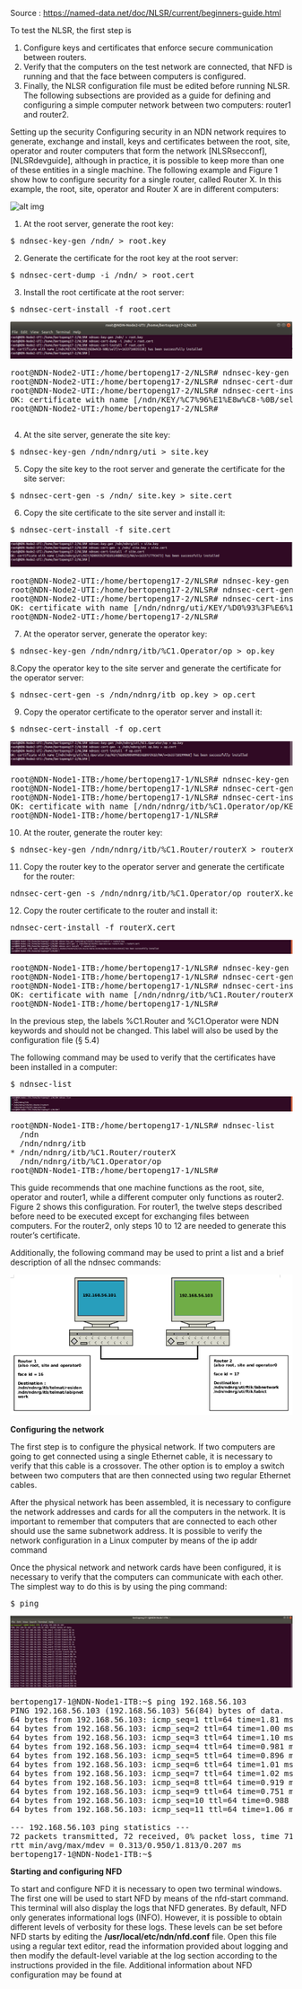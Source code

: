 Source : https://named-data.net/doc/NLSR/current/beginners-guide.html

To test the NLSR, the first step is

1. Configure keys and certificates that enforce secure communication between routers.
2. Verify that the computers on the test network are connected, that NFD is running and that the face between computers is configured.
3. Finally, the NLSR configuration file must be edited before running NLSR. The following subsections are provided as a guide for defining and configuring a simple computer network between two computers: router1 and router2.

Setting up the security
Configuring security in an NDN network requires to generate, exchange and install, keys and certificates between the root, site, operator and router computers that form the network [NLSRsecconf], [NLSRdevguide], although in practice, it is possible to keep more than one of these entities in a single machine. The following example and Figure 1 show how to configure security for a single router, called Router X. In this example, the root, site, operator and Router X are in different computers:

![alt img](https://named-data.net/doc/NLSR/current/_images/security_comp.png)


1. At the root server, generate the root key:

<pre>
$ ndnsec-key-gen /ndn/ > root.key
</pre>

2. Generate the certificate for the root key at the root server:
<pre>
$ ndnsec-cert-dump -i /ndn/ > root.cert
</pre>

3. Install the root certificate at the root server:
<pre>
$ ndnsec-cert-install -f root.cert
</pre>

![alt img](https://github.com/syaifulahdan/Mini-NDN-Work/blob/main/Assignment%202:NDNrg-Topology/NDNrg-Image-Node2/NLSR-Image-Node2/nslr-install-rootcert-node2.png)
<pre>
root@NDN-Node2-UTI:/home/bertopeng17-2/NLSR# ndnsec-key-gen /ndn/ > root.key
root@NDN-Node2-UTI:/home/bertopeng17-2/NLSR# ndnsec-cert-dump -i /ndn/ > root.cert
root@NDN-Node2-UTI:/home/bertopeng17-2/NLSR# ndnsec-cert-install -f root.cert
OK: certificate with name [/ndn/KEY/%C7%96%E1%E8w%C8-%0B/self/v=1633716835538] has been successfully installed
root@NDN-Node2-UTI:/home/bertopeng17-2/NLSR# 

</pre>

4. At the site server, generate the site key:
<pre>
$ ndnsec-key-gen /ndn/ndnrg/uti > site.key
</pre>

5. Copy the site key to the root server and generate the certificate for the site server:
<pre>
$ ndnsec-cert-gen -s /ndn/ site.key > site.cert
</pre>


6. Copy the site certificate to the site server and install it:
<pre>
$ ndnsec-cert-install -f site.cert
</pre>

![alt img](https://github.com/syaifulahdan/Mini-NDN-Work/blob/main/Assignment%202:NDNrg-Topology/NDNrg-Image-Node2/NLSR-Image-Node2/nslr-install-sitecert-node2.png)
<pre>
root@NDN-Node2-UTI:/home/bertopeng17-2/NLSR# ndnsec-key-gen /ndn/ndnrg/uti > site.key
root@NDN-Node2-UTI:/home/bertopeng17-2/NLSR# ndnsec-cert-gen -s /ndn/ site.key > site.cert
root@NDN-Node2-UTI:/home/bertopeng17-2/NLSR# ndnsec-cert-install -f site.cert
OK: certificate with name [/ndn/ndnrg/uti/KEY/%D0%93%3F%E6%14%BB%22j/NA/v=1633717793473] has been successfully installed
root@NDN-Node2-UTI:/home/bertopeng17-2/NLSR# 
</pre>

7. At the operator server, generate the operator key:
<pre>
$ ndnsec-key-gen /ndn/ndnrg/itb/%C1.Operator/op > op.key
</pre>

8.Copy the operator key to the site server and generate the certificate for the operator server:
<pre>
$ ndnsec-cert-gen -s /ndn/ndnrg/itb op.key > op.cert
</pre>

9. Copy the operator certificate to the operator server and install it:
<pre>
$ ndnsec-cert-install -f op.cert
</pre>

![alt img](https://github.com/syaifulahdan/Mini-NDN-Work/blob/main/Assignment%202:NDNrg-Topology/NDNrg-Image-Node2/NLSR-Image-Node2/nslr-install-operatorcert-node2.png)
<pre>
root@NDN-Node1-ITB:/home/bertopeng17-1/NLSR# ndnsec-key-gen /ndn/ndnrg/itb/%C1.Operator/op > op.key
root@NDN-Node1-ITB:/home/bertopeng17-1/NLSR# ndnsec-cert-gen -s /ndn/ndnrg/itb/ op.key > op.cert
root@NDN-Node1-ITB:/home/bertopeng17-1/NLSR# ndnsec-cert-install -f op.cert
OK: certificate with name [/ndn/ndnrg/itb/%C1.Operator/op/KEY/o%1D%1D%E6%AF%C5%FDk/NA/v=1633689386465] has been successfully installed
root@NDN-Node1-ITB:/home/bertopeng17-1/NLSR# 
</pre>

10. At the router, generate the router key:
<pre>
$ ndnsec-key-gen /ndn/ndnrg/itb/%C1.Router/routerX > routerX.key
</pre>

11. Copy the router key to the operator server and generate the certificate for the router:
<pre>
ndnsec-cert-gen -s /ndn/ndnrg/itb/%C1.Operator/op routerX.key > routerX.cert
</pre>

12. Copy the router certificate to the router and install it:
<pre>
ndnsec-cert-install -f routerX.cert
</pre>
![alt img](https://github.com/syaifulahdan/Mini-NDN-Work/blob/main/Assignment%202:NDNrg-Topology/NDNrg-Image-Node1/NLSR-Image-Node1/nslr-install-routertcert-node1.png.png)
<pre>
root@NDN-Node1-ITB:/home/bertopeng17-1/NLSR# ndnsec-key-gen /ndn/ndnrg/itb/%C1.Router/routerX > routerX.key
root@NDN-Node1-ITB:/home/bertopeng17-1/NLSR# ndnsec-cert-gen -s /ndn/ndnrg/itb/%C1.Operator/op routerX.key > routerX.cert
root@NDN-Node1-ITB:/home/bertopeng17-1/NLSR# ndnsec-cert-install -f routerX.cert
OK: certificate with name [/ndn/ndnrg/itb/%C1.Router/routerX/KEY/%F2%5E%CF%AF%E5%19%CBq/NA/v=1633692289610] has been successfully installed
root@NDN-Node1-ITB:/home/bertopeng17-1/NLSR# 
</pre>

In the previous step, the labels %C1.Router and %C1.Operator were NDN keywords and should not be changed. This label will also be used by the configuration file (§ 5.4)

The following command may be used to verify that the certificates have been installed in a computer:
<pre>
$ ndnsec-list
</pre>

![alt img](https://github.com/syaifulahdan/Mini-NDN-Work/blob/main/Assignment%202:NDNrg-Topology/NDNrg-Image-Node1/NLSR-Image-Node1/nslr-ndnsec-list-node1.png)

<pre>
root@NDN-Node1-ITB:/home/bertopeng17-1/NLSR# ndnsec-list
  /ndn
  /ndn/ndnrg/itb
* /ndn/ndnrg/itb/%C1.Router/routerX
  /ndn/ndnrg/itb/%C1.Operator/op
root@NDN-Node1-ITB:/home/bertopeng17-1/NLSR# 
</pre>

This guide recommends that one machine functions as the root, site, operator and router1, while a different computer only functions as router2. Figure 2 shows this configuration. For router1, the twelve steps described before need to be executed except for exchanging files between computers. For the router2, only steps 10 to 12 are needed to generate this router’s certificate.

Additionally, the following command may be used to print a list and a brief description of all the ndnsec commands:


![alt img](https://github.com/syaifulahdan/Mini-NDN-Work/blob/main/Assignment%202:NDNrg-Topology/NDNrg-Image-Topology/network-design.png)

<b>Configuring the network</b>

The first step is to configure the physical network. If two computers are going to get connected using a single Ethernet cable, it is necessary to verify that this cable is a crossover. The other option is to employ a switch between two computers that are then connected using two regular Ethernet cables.

After the physical network has been assembled, it is necessary to configure the network addresses and cards for all the computers in the network. It is important to remember that computers that are connected to each other should use the same subnetwork address. It is possible to verify the network configuration in a Linux computer by means of the ip addr command

Once the physical network and network cards have been configured, it is necessary to verify that the computers can communicate with each other. The simplest way to do this is by using the ping command:

<pre>
$ ping <remote-ip-address>
</pre>

![alt img](https://github.com/syaifulahdan/Mini-NDN-Work/blob/main/Assignment%202:NDNrg-Topology/NDNrg-Image-Node1/NLSR-Image-Node1/nslr-ping-remote-pc2.png)
<pre>
bertopeng17-1@NDN-Node1-ITB:~$ ping 192.168.56.103
PING 192.168.56.103 (192.168.56.103) 56(84) bytes of data.
64 bytes from 192.168.56.103: icmp_seq=1 ttl=64 time=1.81 ms
64 bytes from 192.168.56.103: icmp_seq=2 ttl=64 time=1.00 ms
64 bytes from 192.168.56.103: icmp_seq=3 ttl=64 time=1.10 ms
64 bytes from 192.168.56.103: icmp_seq=4 ttl=64 time=0.981 ms
64 bytes from 192.168.56.103: icmp_seq=5 ttl=64 time=0.896 ms
64 bytes from 192.168.56.103: icmp_seq=6 ttl=64 time=1.01 ms
64 bytes from 192.168.56.103: icmp_seq=7 ttl=64 time=1.02 ms
64 bytes from 192.168.56.103: icmp_seq=8 ttl=64 time=0.919 ms
64 bytes from 192.168.56.103: icmp_seq=9 ttl=64 time=0.751 ms
64 bytes from 192.168.56.103: icmp_seq=10 ttl=64 time=0.988 ms
64 bytes from 192.168.56.103: icmp_seq=11 ttl=64 time=1.06 ms

--- 192.168.56.103 ping statistics ---
72 packets transmitted, 72 received, 0% packet loss, time 71633ms
rtt min/avg/max/mdev = 0.313/0.950/1.813/0.207 ms
bertopeng17-1@NDN-Node1-ITB:~$ 
</pre>

<b>Starting and configuring NFD</b>

To start and configure NFD it is necessary to open two terminal windows. The first one will be used to start NFD by means of the nfd-start command. This terminal will also display the logs that NFD generates. By default, NFD only generates informational logs (INFO). However, it is possible to obtain different levels of verbosity for these logs. These levels can be set before NFD starts by editing the <b>/usr/local/etc/ndn/nfd.conf</b> file. Open this file using a regular text editor, read the information provided about logging and then modify the default-level variable at the log section according to the instructions provided in the file. Additional information about NFD configuration may be found at
